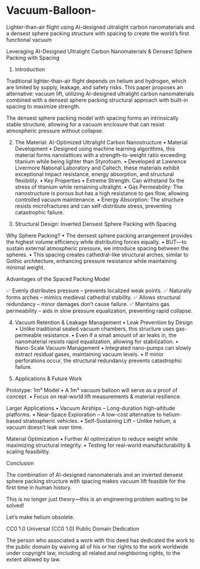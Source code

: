 # Vacuum-Balloon-
Lighter-than-air flight using AI-designed ultralight carbon nanomaterials and a densest sphere packing structure with spacing to create the world’s first functional vacuum 

Leveraging AI-Designed Ultralight Carbon Nanomaterials & Densest Sphere Packing with Spacing

1. Introduction

Traditional lighter-than-air flight depends on helium and hydrogen, which are limited by supply, leakage, and safety risks. This paper proposes an alternative: vacuum lift, utilizing AI-designed ultralight carbon nanomaterials combined with a densest sphere packing structural approach with built-in spacing to maximize strength.

The densest sphere packing model with spacing forms an intrinsically stable structure, allowing for a vacuum enclosure that can resist atmospheric pressure without collapse.

2. The Material: AI-Optimized Ultralight Carbon Nanostructure
	•	Material Development
	•	Designed using machine learning algorithms, this material forms nanolattices with a strength-to-weight ratio exceeding titanium while being lighter than Styrofoam.
	•	Developed at Lawrence Livermore National Laboratory and Caltech, these materials exhibit exceptional impact resistance, energy absorption, and structural flexibility.
	•	Key Properties
	•	Extreme Strength: Can withstand 5x the stress of titanium while remaining ultralight.
	•	Gas Permeability: The nanostructure is porous but has a high resistance to gas flow, allowing controlled vacuum maintenance.
	•	Energy Absorption: The structure resists microfractures and can self-distribute stress, preventing catastrophic failure.

3. Structural Design: Inverted Densest Sphere Packing with Spacing

Why Sphere Packing?
	•	The densest sphere packing arrangement provides the highest volume efficiency while distributing forces equally.
	•	BUT—to sustain external atmospheric pressure, we introduce spacing between the spheres.
	•	This spacing creates cathedral-like structural arches, similar to Gothic architecture, enhancing pressure resistance while maintaining minimal weight.

Advantages of the Spaced Packing Model

✅ Evenly distributes pressure – prevents localized weak points.
✅ Naturally forms arches – mimics medieval cathedral stability.
✅ Allows structural redundancy – minor damages don’t cause failure.
✅ Maintains gas permeability – aids in slow pressure equalization, preventing rapid collapse.

4. Vacuum Retention & Leakage Management
	•	Leak Prevention by Design
	•	Unlike traditional sealed vacuum chambers, this structure uses gas-permeable resistance.
	•	Even if a small amount of air leaks in, the nanomaterial resists rapid equalization, allowing for stabilization.
	•	Nano-Scale Vacuum Management
	•	Integrated nano-pumps can slowly extract residual gases, maintaining vacuum levels.
	•	If minor perforations occur, the structural redundancy prevents catastrophic failure.

5. Applications & Future Work

Prototype: 1m³ Model
	•	A 1m³ vacuum balloon will serve as a proof of concept.
	•	Focus on real-world lift measurements & material resilience.

Larger Applications
	•	Vacuum Airships – Long-duration high-altitude platforms.
	•	Near-Space Exploration – A low-cost alternative to helium-based stratospheric vehicles.
	•	Self-Sustaining Lift – Unlike helium, a vacuum doesn’t leak over time.

Material Optimization
	•	Further AI optimization to reduce weight while maximizing structural integrity.
	•	Testing for real-world manufacturability & scaling feasibility.

Conclusion

The combination of AI-designed nanomaterials and an inverted densest sphere packing structure with spacing makes vacuum lift feasible for the first time in human history.

This is no longer just theory—this is an engineering problem waiting to be solved!

Let’s make helium obsolete. 


CC0 1.0 Universal (CC0 1.0) Public Domain Dedication

The person who associated a work with this deed has dedicated the work to the public domain by waiving all of his or her rights to the work worldwide under copyright law, including all related and neighboring rights, to the extent allowed by law.
